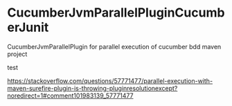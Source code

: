 # CucumberJvmParallelPluginCucumberJunit
CucumberJvmParallelPlugin for parallel execution of cucumber bdd maven project


test

https://stackoverflow.com/questions/57771477/parallel-execution-with-maven-surefire-plugin-is-throwing-pluginresolutionexcept?noredirect=1#comment101983139_57771477
